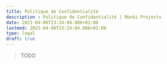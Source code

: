 ```yaml
---
title: Politique de Confidentialité
description : Politique de Confidentialité | Monki Projects
date: 2021-04-06T23:24:04.086+02:00
lastmod: 2021-04-06T23:24:04.086+02:00
type: legal
draft: true
---
```


> TODO
